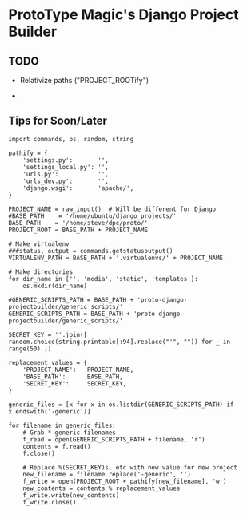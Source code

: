 ProtoType Magic's Django Project Builder
========================================

## TODO

* Relativize paths ("PROJECT_ROOTify")

*


## Tips for Soon/Later

    import commands, os, random, string

    pathify = {
        'settings.py':       '',
        'settings_local.py': '',
        'urls.py':           '',
        'urls_dev.py':       '',
        'django.wsgi':       'apache/',
    }

    PROJECT_NAME = raw_input()  # Will be different for Django
    #BASE_PATH    = '/home/ubuntu/django_projects/'
    BASE_PATH    = '/home/steve/dpc/proto/'
    PROJECT_ROOT = BASE_PATH + PROJECT_NAME

    # Make virtualenv
    ###status, output = commands.getstatusoutput()
    VIRTUALENV_PATH = BASE_PATH + '.virtualenvs/' + PROJECT_NAME

    # Make directories
    for dir_name in ['', 'media', 'static', 'templates']:
        os.mkdir(dir_name)

    #GENERIC_SCRIPTS_PATH = BASE_PATH + 'proto-django-projectbuilder/generic_scripts/'
    GENERIC_SCRIPTS_PATH = BASE_PATH + 'proto-django-projectbuilder/generic_scripts/'

    SECRET_KEY = ''.join([ random.choice(string.printable[:94].replace("'", "")) for _ in range(50) ])

    replacement_values = {
        'PROJECT_NAME':   PROJECT_NAME,
        'BASE_PATH':      BASE_PATH,
        'SECRET_KEY':     SECRET_KEY,
    }

    generic_files = [x for x in os.listdir(GENERIC_SCRIPTS_PATH) if x.endswith('-generic')]

    for filename in generic_files:
        # Grab *-generic filenames
        f_read = open(GENERIC_SCRIPTS_PATH + filename, 'r')
        contents = f.read()
        f.close()

        # Replace %(SECRET_KEY)s, etc with new value for new project
        new_filename = filename.replace('-generic', '')
        f_write = open(PROJECT_ROOT + pathify[new_filename], 'w')
        new_contents = contents % replacement_values
        f_write.write(new_contents)
        f_write.close()
